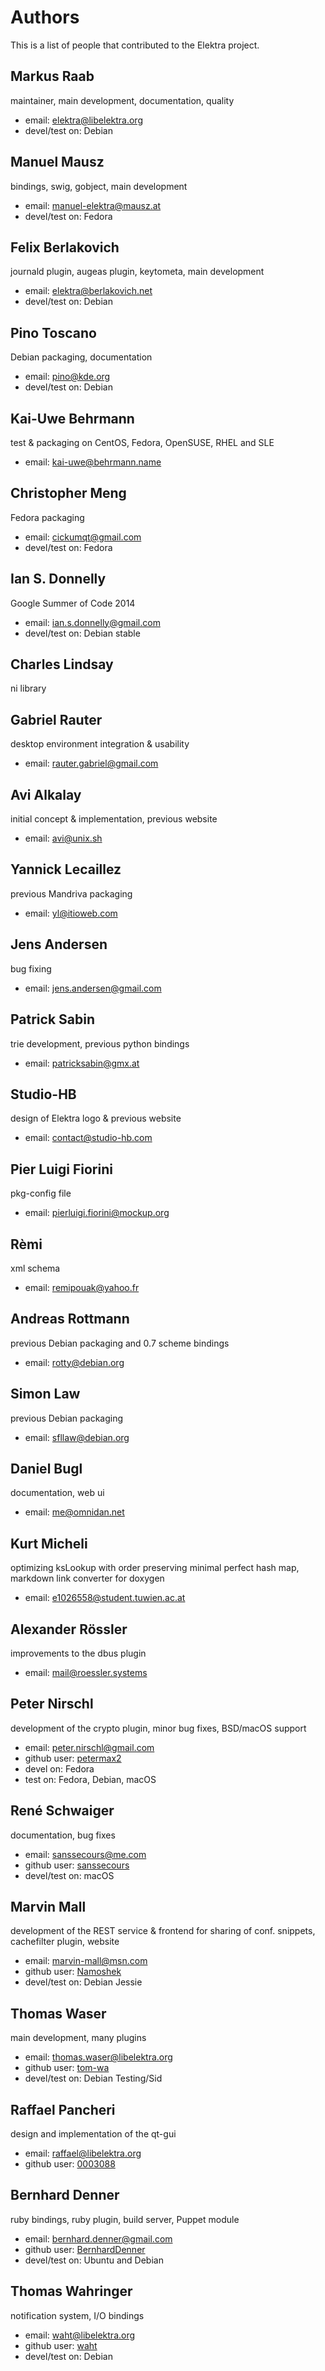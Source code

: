 # Authors

This is a list of people that contributed to the Elektra project.


## Markus Raab

maintainer, main development, documentation, quality

- email: elektra@libelektra.org
- devel/test on: Debian


## Manuel Mausz

bindings, swig, gobject, main development

- email: manuel-elektra@mausz.at
- devel/test on: Fedora


## Felix Berlakovich

journald plugin, augeas plugin, keytometa, main development

- email: elektra@berlakovich.net
- devel/test on: Debian


## Pino Toscano

Debian packaging, documentation

- email: pino@kde.org
- devel/test on: Debian


## Kai-Uwe Behrmann

test & packaging on CentOS, Fedora, OpenSUSE, RHEL and SLE

- email: kai-uwe@behrmann.name


## Christopher Meng

Fedora packaging

- email: cickumqt@gmail.com
- devel/test on: Fedora


## Ian S. Donnelly

Google Summer of Code 2014

- email: ian.s.donnelly@gmail.com
- devel/test on: Debian stable


## Charles Lindsay

ni library


## Gabriel Rauter

desktop environment integration & usability

- email: rauter.gabriel@gmail.com


## Avi Alkalay

initial concept & implementation, previous website

- email: avi@unix.sh


## Yannick Lecaillez

previous Mandriva packaging

- email: yl@itioweb.com


## Jens Andersen

bug fixing

- email: jens.andersen@gmail.com


## Patrick Sabin

trie development, previous python bindings

- email: patricksabin@gmx.at


## Studio-HB

design of Elektra logo & previous website

- email: contact@studio-hb.com


## Pier Luigi Fiorini

pkg-config file

- email: pierluigi.fiorini@mockup.org


## Rèmi

xml schema

- email: remipouak@yahoo.fr


## Andreas Rottmann

previous Debian packaging and 0.7 scheme bindings

- email: rotty@debian.org


## Simon Law

previous Debian packaging

- email: sfllaw@debian.org


## Daniel Bugl

documentation, web ui

- email: me@omnidan.net


## Kurt Micheli

optimizing ksLookup with order preserving minimal perfect hash map, markdown link converter for doxygen

- email: e1026558@student.tuwien.ac.at


## Alexander Rössler

improvements to the dbus plugin

- email: mail@roessler.systems


## Peter Nirschl

development of the crypto plugin, minor bug fixes, BSD/macOS support

- email: peter.nirschl@gmail.com
- github user: [petermax2](http://github.com/petermax2)
- devel on: Fedora
- test on: Fedora, Debian, macOS


## René Schwaiger

documentation, bug fixes

- email: sanssecours@me.com
- github user: [sanssecours](http://github.com/sanssecours)
- devel/test on: macOS


## Marvin Mall

development of the REST service & frontend for sharing of conf. snippets, cachefilter plugin, website

- email: marvin-mall@msn.com
- github user: [Namoshek](https://github.com/Namoshek)
- devel/test on: Debian Jessie


## Thomas Waser

main development, many plugins

- email: thomas.waser@libelektra.org
- github user: [tom-wa](https://github.com/tom-wa)
- devel/test on: Debian Testing/Sid


## Raffael Pancheri

design and implementation of the qt-gui

- email: raffael@libelektra.org
- github user: [0003088](https://github.com/0003088)


## Bernhard Denner

ruby bindings, ruby plugin, build server, Puppet module

- email: bernhard.denner@gmail.com
- github user: [BernhardDenner](https://github.com/BernhardDenner)
- devel/test on: Ubuntu and Debian

## Thomas Wahringer

notification system, I/O bindings

- email: waht@libelektra.org
- github user: [waht](https://github.com/waht)
- devel/test on: Debian

